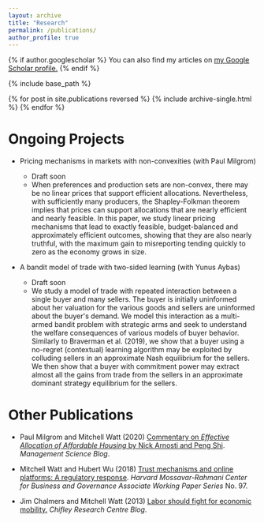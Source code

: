 ```yaml
---
layout: archive
title: "Research"
permalink: /publications/
author_profile: true
---
```


{% if author.googlescholar %}
  You can also find my articles on <u><a href="{{author.googlescholar}}">my Google Scholar profile</a>.</u>
{% endif %}

{% include base_path %}

{% for post in site.publications reversed %}
  {% include archive-single.html %}
{% endfor %}

# Ongoing Projects

* Pricing mechanisms in markets with non-convexities (with Paul Milgrom)
  * Draft soon
  * When preferences and production sets are non-convex, there may be no linear prices that support efficient allocations. Nevertheless, with sufficiently many producers, the Shapley-Folkman theorem implies that prices can support allocations that are nearly efficient and nearly feasible. In this paper, we study linear pricing mechanisms that lead to exactly feasible, budget-balanced and approximately efficient outcomes, showing that they are also nearly truthful, with the maximum gain to misreporting tending quickly to zero as the economy grows in size.

* A bandit model of trade with two-sided learning (with Yunus Aybas)
  * Draft soon
  * We study a model of trade with repeated interaction between a single buyer and many sellers. The buyer is initially uninformed about her valuation for the various goods and sellers are uninformed about the buyer's demand. We model this interaction as a multi-armed bandit problem with strategic arms and seek to understand the welfare consequences of various models of buyer behavior. Similarly to Braverman et al. (2019), we show that a buyer using a no-regret (contextual) learning algorithm may be exploited by colluding sellers in an approximate Nash equilibrium for the sellers. We then show that a buyer with commitment power may extract almost all the gains from trade from the sellers in an approximate dominant strategy equilibrium for the sellers.

# Other Publications

* Paul Milgrom and Mitchell Watt (2020) [Commentary on *Effective Allocation of Affordable Housing* by Nick Arnosti and Peng Shi](https://www.informs.org/Blogs/ManSci-Blogs/Management-Science-Review/Effective-Allocation-of-Affordable-Housing). *Management Science Blog*.

* Mitchell Watt and Hubert Wu (2018) [Trust mechanisms and online platforms: A regulatory response](https://www.hks.harvard.edu/centers/mrcbg/publications/awp/awp97). *Harvard Mossavar-Rahmani Center for Business and Governance Associate Working Paper Series* No. 97.

* Jim Chalmers and Mitchell Watt (2013) [Labor should fight for economic mobility.](https://web.archive.org/web/20200331215925/https://www.chifley.org.au/labor-should-fight-for-economic-mobility/) *Chifley Research Centre Blog*.
